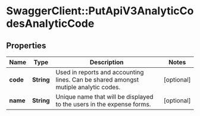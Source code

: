# SwaggerClient::PutApiV3AnalyticCodesAnalyticCode

## Properties
Name | Type | Description | Notes
------------ | ------------- | ------------- | -------------
**code** | **String** | Used in reports and accounting lines. Can be shared amongst mutiple analytic codes. | [optional] 
**name** | **String** | Unique name that will be displayed to the users in the expense forms. | [optional] 


